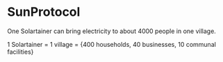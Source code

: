 # SunProtocol

One Solartainer can bring electricity to about 4000 people in one village.

1 Solartainer = 1 village = {400 households, 40 businesses, 10 communal facilities}
